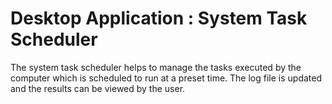 Desktop Application : System Task Scheduler
=================

The system task scheduler helps to manage the tasks executed by the computer which is scheduled to run at a preset time. The log file is updated and the results can be viewed by the user.
